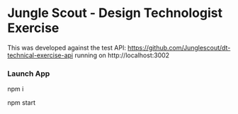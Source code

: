 # Jungle Scout - Design Technologist Exercise

This was developed against the test API: https://github.com/Junglescout/dt-technical-exercise-api running on http://localhost:3002

### Launch App

npm i

npm start


